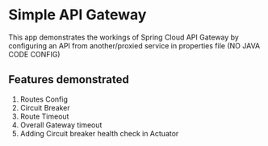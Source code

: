 Simple API Gateway
==================

This app demonstrates the workings of Spring Cloud API Gateway by configuring an API from another/proxied service in properties file (NO JAVA CODE CONFIG)

Features demonstrated
---------------------
<ol>
<li>Routes Config</li>
<li>Circuit Breaker</li>
<li>Route Timeout</li>
<Li>Overall Gateway timeout</Li>
<li>Adding Circuit breaker health check in Actuator</li>
</ol>